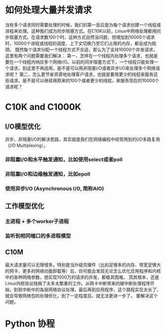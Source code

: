 # 如何处理大量并发请求

当有多个请求同时需要处理的时候，我们的第一反应是为每个请求创建一个线程或进程来处理。这种我们成为同步阻塞方式。在C10K以前，Linux中网络处理都用同步阻塞方式。在请求数100个时，这种方式自然没问题，但增加到10000个请求时，10000个进程或线程的调度、上下文切换乃至它们占用的内存，都会成为瓶颈。
既然每个请求分配一个线程方式不合适，那么为了支持10000个并发请求，这里有两个问题需要我们解决：
第一，怎样在一个线程内处理多个请求，也就是要在一个线程内响应多个网络I/O。以前的同步阻塞方式下，一个线程只能处理一个请求，到这里不再适用，是不是可以用非阻塞I/O或者异步I/O来处理多个网络请求呢？
第二，怎么更节省资源地处理客户请求，也就是要用更少的线程来服务这些请求。是不是可以继续用原来的100个或者更少的线程，来服务现在的10000个请求呢？
# C10K and C1000K

## I/O模型优化
异步、非阻塞I/O的解决思路，其实就是我们在网络编程中经常用到的I/O多路复用（I/O Multiplexing）。
### 非阻塞I/O和水平触发通知，比如使用select或者poll
### 非阻塞I/O和边缘触发通知，比如epoll

### 使用异步I/O (Asynchronous I/O, 简称AIO)
## 工作模型优化
### 主进程 + 多个worker子进程

### 监听到相同端口的多进程模型

## C10M
最大请求量可以无限增多。特别是当升级完硬件（比如足够多的内存、带宽足够大的网卡、更多的网络功能卸载等）后，你可能会发现无论怎么优化应用程序和内核中的各种网络参数，想实现1000万的请求的并发，都极其困难。
究其根本，还是Linux内核协议栈做了太多太繁重的工作。从网卡中断带来的硬中断处理程序开始，到软中断中的各层网络协议处理，最后再到应用程序，这个路程实在太长了，就会导致网络包的处理优化，到了一定程度后，就无法更进一步了。
要解决这个问题，
# Python 协程




<!--stackedit_data:
eyJoaXN0b3J5IjpbLTcwNTgwMTI2MywtNzcyNTg1ODQ4XX0=
-->